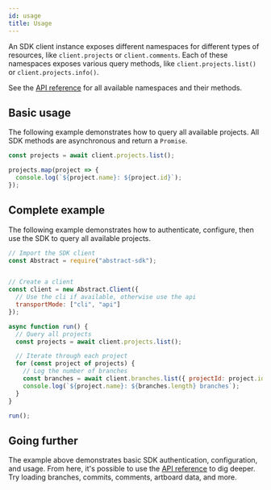 ```yaml
---
id: usage
title: Usage
---
```


An SDK client instance exposes different namespaces for different types of resources, like `client.projects` or `client.comments`. Each of these namespaces exposes various query methods, like `client.projects.list()` or `client.projects.info()`.

See the [API reference](/docs/abstract-api) for all available namespaces and their methods.

## Basic usage

The following example demonstrates how to query all available projects. All SDK methods are asynchronous and return a `Promise`.

```js
const projects = await client.projects.list();

projects.map(project => {
  console.log(`${project.name}: ${project.id}`);
});
```

## Complete example

The following example demonstrates how to authenticate, configure, then use the SDK to query all available projects.

```js
// Import the SDK client
const Abstract = require("abstract-sdk");


// Create a client
const client = new Abstract.Client({
  // Use the cli if available, otherwise use the api
  transportMode: ["cli", "api"]
});

async function run() {
  // Query all projects
  const projects = await client.projects.list();

  // Iterate through each project
  for (const project of projects) {
    // Log the number of branches
    const branches = await client.branches.list({ projectId: project.id });
    console.log(`${project.name}: ${branches.length} branches`);
  }
}

run();
```

## Going further

The example above demonstrates basic SDK authentication, configuration, and usage. From here, it's  possible to use the [API reference](/docs/abstract-api) to dig deeper. Try loading branches, commits, comments, artboard data, and more.

